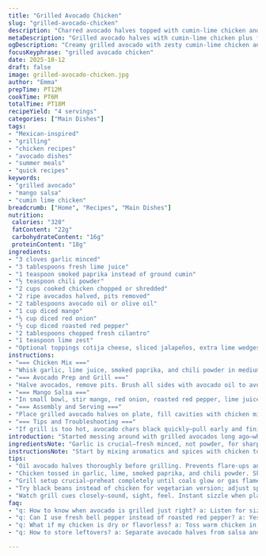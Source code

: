 ```yaml
---
title: "Grilled Avocado Chicken"
slug: "grilled-avocado-chicken"
description: "Charred avocado halves topped with cumin-lime chicken and fresh mango salsa. Uses garlic, smoked paprika, and a hint of chili powder swapped for cumin. Quick grill marks give smoky bite. Chicken tossed then layered with bright, zesty mango salsa rich in cilantro and lime zest. Avocado oil coats the fruit to prevent sticking and heat gently melts the flesh. Textures pop—creamy avocado, tender chicken, crisp red onion, juicy mango. Serve with optional cotija cheese or fresh jalapeños for punch. All about reading grill cues—don’t overcook or mush it. Simple, bold, versatile tweakable."
metaDescription: "Grilled avocado halves with cumin-lime chicken plus fresh mango salsa. Smoky grill marks, creamy textures, bright citrus punch; quick, bold Mexican-inspired dish."
ogDescription: "Creamy grilled avocado with zesty cumin-lime chicken and fresh mango salsa. Smoky, tangy, juicy layers come together fast—watch grill cues, avoid mushy fruit."
focusKeyphrase: "grilled avocado chicken"
date: 2025-10-12
draft: false
image: grilled-avocado-chicken.jpg
author: "Emma"
prepTime: PT12M
cookTime: PT6M
totalTime: PT18M
recipeYield: "4 servings"
categories: ["Main Dishes"]
tags:
- "Mexican-inspired"
- "grilling"
- "chicken recipes"
- "avocado dishes"
- "summer meals"
- "quick recipes"
keywords:
- "grilled avocado"
- "mango salsa"
- "cumin lime chicken"
breadcrumb: ["Home", "Recipes", "Main Dishes"]
nutrition: 
 calories: "320"
 fatContent: "22g"
 carbohydrateContent: "16g"
 proteinContent: "18g"
ingredients:
- "3 cloves garlic minced"
- "3 tablespoons fresh lime juice"
- "1 teaspoon smoked paprika instead of ground cumin"
- "½ teaspoon chili powder"
- "2 cups cooked chicken chopped or shredded"
- "2 ripe avocados halved, pits removed"
- "2 tablespoons avocado oil or olive oil"
- "1 cup diced mango"
- "½ cup diced red onion"
- "½ cup diced roasted red pepper"
- "2 tablespoons chopped fresh cilantro"
- "1 teaspoon lime zest"
- "Optional toppings cotija cheese, sliced jalapeños, extra lime wedges"
instructions:
- "=== Chicken Mix ==="
- "Whisk garlic, lime juice, smoked paprika, and chili powder in medium bowl. Toss warm or cold chicken until well coated. Set aside letting flavors meld while prepping fruit."
- "=== Avocado Prep and Grill ==="
- "Halve avocados, remove pits. Brush all sides with avocado oil to avoid flare-ups and sticking. Preheat grill to medium-high; look for glowing coals or steady gas flame. Place avocado halves cut-side down. Listen for that instant sizzle. Hold firm grip with tongs—3-4 minutes usually until dark grill marks appear. Flesh should soften but still hold shape—poke gently with finger to test. If too soft, skip grill and warm in pan to avoid bitterness from overcharring."
- "=== Mango Salsa ==="
- "In small bowl, stir mango, red onion, roasted red pepper, lime juice, cilantro, and lime zest. Fresh citrus cuts the richness of avocado and chicken. Adjust sweetness or acidity to personal taste. Add pinch salt if needed."
- "=== Assembly and Serving ==="
- "Place grilled avocado halves on plate, fill cavities with chicken mixture. Spoon generous amount of mango salsa atop each. Optional: crumble cotija cheese or scatter jalapeño slices for contrast. Serve immediately, lime wedges on side for squeezing. Eat with fork or scoop with tortilla chips. Cool salsa balances warm smoky fruit and savory meat."
- "=== Tips and Troubleshooting ==="
- "If grill is too hot, avocado chars black quickly—pull early and finish indirect heat or skillet. For creamy instead of smoky, omit grilling; warm gently in pan and top as above. Substitute chicken with black beans for vegetarian version. Without roasted red pepper, use fresh bell pepper or omit—salsa still bright. Lime zest is the key punch; don’t skip."
introduction: "Started messing around with grilled avocados long ago—what a score. The heat softens them just a touch, chars the skin, and amps that buttery texture. Tossing chicken with lime, garlic, smoked paprika—gives smoky warmth with a subtle kick. Swapping cumin for paprika? More depth, less earthy flatness I’ve noticed. Mango salsa brings that crisp fresh pop—bright, acidic, juicy to cut fat from avocado and chicken. Lime zest and cilantro wake everything up. Grill heat can be unpredictable; watch for the sizzle, check softness before pulling. This setup lets you play with vibrant colors, textures. Add jalapeños or cheese if you want punch. Tried it cold, but warm grilled halves win hands down. Simple but effective. That sizzle, smell, and charred crunch you want—not burnt."
ingredientsNote: "Garlic is crucial—fresh minced, not powder, for sharp lift. Smoked paprika swaps cumin, adding smokiness instead of earthiness. If you hate spice, skip chili powder or reduce; it’s subtle but present. Avocado oil preferred here; it has higher smoke point than olive oil, handles grilling better without burning. Use ripe but firm avocados—the grill warms the flesh without turning mushy once you get timing right. Mango has to be ripe for juiciness, but not too soft or it’ll get watery. Roasted red pepper adds sweetness and char notes; switch out for a fresh bell pepper if needed, but flavor differs. Fresh lime juice—not bottled—is a must for bright acidity. Cilantro can be swapped for parsley but flavor changes drastically. Optional toppings like cotija cheese add salty tang, while jalapeños boost heat for those who want a bite. Chicken can be leftover roasted, grilled, or even shredded rotisserie—flexible."
instructionsNote: "Start by mixing aromatics and spices with chicken to infuse flavor while prepping other components. Toss even cold chicken—flavor sticks well. Oil avocado halves well to prevent sticking and burning on grill grates. Medium-high heat is the sweet spot; too hot fries the fruit into bitterness quickly. Focus on visual cues—char marks forming and just a slight softening when poked signal doneness. Mango salsa needs just a quick stir, letting citrus juice pull it together but keep crunch from onion. Assemble right after grilling avocado to keep temperature balance. Adding cheese or jalapeños is personal flair; experiment with textures and heat. If grill misbehaves, a hot skillet or broiler can mimic results. Don’t skip preheating grill; cold grates ruin caramelization. Watch closely—avocado goes from tender to mushy fast. Serve immediately to enjoy contrast of warm, smoky avocado with cool, fresh salsa and tender chicken. Timing and sensory feel beats stopwatch every time."
tips:
- "Oil avocado halves thoroughly before grilling. Prevents flare-ups and sticking on grates. Use avocado oil if possible—has higher smoke point than olive oil. Avocados must be ripe but firm, not over soft or they’ll turn mushy fast. Watch grill heat carefully—medium-high is best; too hot chars skin black instantly. Listen for sizzle when placing halves on grill; sign it’s cooking right. Test softness by poking flesh gently with fingertip to avoid overdo—should yield a bit but still firm."
- "Chicken tossed in garlic, lime, smoked paprika, and chili powder. Skip cumin here—paprika adds smoky warmth compared to earthy cumin which felt flat in past trials. Toss warm or cold chicken, both coat flavors well. Let chicken rest while prepping fruit to meld flavors. Optional topping like cotija cheese or jalapeños adds salt or heat but keep separate for personal control. Balance acidity in salsa by adjusting fresh lime juice; bottled juice loses brightness. Salt just a pinch if mango or peppers taste flat."
- "Grill setup crucial—preheat completely until coals glow or gas flame steady. Cold or uneven heat kills caramelization. Grill marks form in 3-4 minutes if steady heat; pull avocado once flesh softens but holds shape. Too soft means mushy layers and can taste bitter if charred too long. If grill too hot, skip grilling and gently warm avocado in skillet—retains creamy texture without smoky flavor. Mango salsa quick stir—don’t overmix or mango pieces get mushy. Keep salsa fresh, add just before serving."
- "Try black beans instead of chicken for vegetarian version; adjust spices to taste. Roasted red pepper adds sweetness and color; sub fresh bell pepper if unavailable but expect milder flavor. Cilantro can be swapped for parsley but flavor changes drastically—parsley less punchy, less citrusy. Lime zest key for zing; don’t skip or flavor dulls. If you hate spice, reduce chili powder or omit—low but present heat balances smoky paprika. Add jalapeños last to control heat. Assemble immediately: warm avocado, cool salsa keeps layers distinct."
- "Watch grill cues closely—sound, sight, feel. Instant sizzle when placing on grill means right temp. Char marks develop quickly; check softness with finger poke. Pull too early and avocado stays hard; too late and turns mushy or bitter from burnt skin. Assemble quickly to keep contrast—warm smoky avocado, juicy chicken, crisp fresh salsa. If salsa too tart, add tiny pinch sugar to balance. Use fork or tortilla chip to scoop or cut—textures are different but work together. Repeat trials with slight timing tweaks for best personal feel."
faq:
- "q: How to know when avocado is grilled just right? a: Listen for sizzle placing on hot grill. Grill marks show after 3-4 mins. Poke with finger—should soften but not mushy. If skin chars too fast, pull and finish in pan. Timing varies by heat, don’t rely on clock alone."
- "q: Can I use fresh bell pepper instead of roasted red pepper? a: Yes, but flavor lighter, less smoky. Roasted adds sweetness and depth. Raw bell pepper works fresh in salsa but changes taste and texture. Choose based on what you want—salsa still bright but simpler."
- "q: What if my chicken is dry or flavorless? a: Toss warm chicken in garlic, lime, smoked paprika, chili powder well. Let it sit while prepping salsa to absorb flavors. Use leftover roasted, grilled, or rotisserie chicken for flexibility. Add extra lime juice or salsa to moisten before assembly."
- "q: How to store leftovers? a: Separate avocado halves from salsa and chicken if possible. Avocado darkens fast once cut; squeeze lime juice over to slow browning. Store airtight in fridge up to one day. Salsa keeps fine longer but textures change. Reheat avocado gently or serve cold to avoid mush."

---
```

